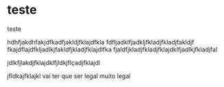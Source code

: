 # teste
teste

hdhfjakdhfakjdfkadfjakldjfklajdfkla
fdfljadklfjadkljfkladjfkladjfakldjf
fkajdflajdfkljadlkjfakldfjkladjfklajdlfka
fjaldfjkladjfkladjfklajdklfjadlkjfkladjfal

jdlkfjlakdjfklajdklfjldkjflçadjfklajdl


jfldkajfklajkl vai ter que ser legal muito legal

